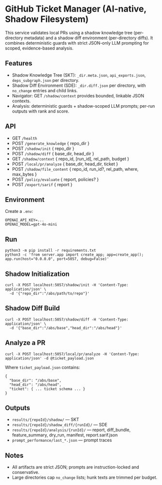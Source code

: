 # GitHub Ticket Manager (AI-native, Shadow Filesystem)

This service validates local PRs using a shadow knowledge tree (per-directory metadata) and a shadow diff environment (per-directory diffs). It combines deterministic guards with strict JSON-only LLM prompting for scoped, evidence-based analysis.

## Features
- Shadow Knowledge Tree (SKT): `_dir.meta.json`, `api_exports.json`, `deps_subgraph.json` per directory.
- Shadow Diff Environment (SDE): `_dir.diff.json` per directory, with `no_change` entries and child links.
- Navigator: GET `/shadow/context` provides bounded, linkable JSON contexts.
- Analysis: deterministic guards + shadow-scoped LLM prompts; per-run outputs with rank and score.

## API
- GET `/health`
- POST `/generate_knowledge` { repo_dir }
- POST `/shadow/init` { repo_dir }
- POST `/shadow/diff` { base_dir, head_dir }
- GET `/shadow/context` { repo_id, [run_id], rel_path, budget }
- POST `/local/pr/analyze` { base_dir, head_dir, ticket }
- POST `/shadow/file_content` { repo_id, run_id?, rel_path, where, max_bytes }
- POST `/policy/evaluate` { report, policies? }
- POST `/export/sarif` { report }

## Environment
Create a `.env`:
```
OPENAI_API_KEY=...
OPENAI_MODEL=gpt-4o-mini
```

## Run
```
python3 -m pip install -r requirements.txt
python3 -c 'from server.app import create_app; app=create_app(); app.run(host="0.0.0.0", port=5057, debug=False)'
```

## Shadow Initialization
```
curl -X POST localhost:5057/shadow/init -H 'Content-Type: application/json' \
  -d '{"repo_dir":"/abs/path/to/repo"}'
```

## Shadow Diff Build
```
curl -X POST localhost:5057/shadow/diff -H 'Content-Type: application/json' \
  -d '{"base_dir":"/abs/base","head_dir":"/abs/head"}'
```

## Analyze a PR
```
curl -X POST localhost:5057/local/pr/analyze -H 'Content-Type: application/json' -d @ticket_payload.json
```
Where `ticket_payload.json` contains:
```
{
  "base_dir": "/abs/base",
  "head_dir": "/abs/head",
  "ticket": { ... ticket schema ... }
}
```

## Outputs
- `results/{repoId}/shadow/` — SKT
- `results/{repoId}/shadow_diff/{runId}/` — SDE
- `results/{repoId}/analysis/{runId}/` — report, diff_bundle, feature_summary, dry_run, manifest, report.sarif.json
- `prompt_performance/last_*.json` — prompt traces

## Notes
- All artifacts are strict JSON; prompts are instruction-locked and conservative.
- Large directories cap `no_change` lists; hunk texts are trimmed per budget.
